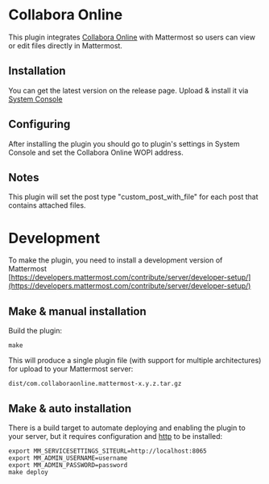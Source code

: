 # Collabora Online

This plugin integrates [Collabora Online](https://www.collaboraoffice.com/collabora-online/) with Mattermost so users can view or edit files directly in Mattermost.

## Installation

You can get the latest version on the release page.
Upload & install it via [System Console](https://about.mattermost.com/default-plugin-uploads)


## Configuring

After installing the plugin you should go to plugin's settings in System Console and set the Collabora Online WOPI address.

## Notes

This plugin will set the post type "custom_post_with_file" for each post that contains attached files.

# Development

To make the plugin, you need to install a development version of Mattermost [https://developers.mattermost.com/contribute/server/developer-setup/](https://developers.mattermost.com/contribute/server/developer-setup/)

## Make & manual installation

Build the plugin:
```
make
```

This will produce a single plugin file (with support for multiple architectures) for upload to your Mattermost server:

```
dist/com.collaboraonline.mattermost-x.y.z.tar.gz
```

## Make & auto installation

There is a build target to automate deploying and enabling the plugin to your server, but it requires configuration and [http](https://httpie.org/) to be installed:
```
export MM_SERVICESETTINGS_SITEURL=http://localhost:8065
export MM_ADMIN_USERNAME=username
export MM_ADMIN_PASSWORD=password
make deploy
```


